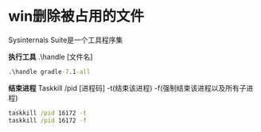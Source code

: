 # win删除被占用的文件

Sysinternals Suite是一个工具程序集

**执行工具**
.\handle [文件名]
```cmd
.\handle gradle-7.1-all
```

**结束进程**
Taskkill /pid \[进程码] -t(结束该进程) -f(强制结束该进程以及所有子进程)
```cmd
taskkill /pid 16172 -t
taskkill /pid 16172 -f
```